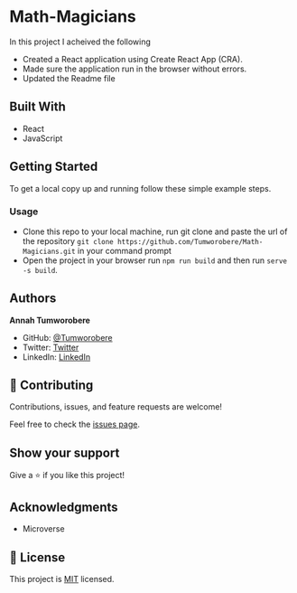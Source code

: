 # Math-Magicians

In this project I acheived the following

- Created a React application using Create React App (CRA).
- Made sure the application run in the browser without errors.
- Updated the Readme file

## Built With

- React
- JavaScript

## Getting Started

To get a local copy up and running follow these simple example steps.

### Usage

- Clone this repo to your local machine, run git clone and paste the url of the repository
  `git clone https://github.com/Tumworobere/Math-Magicians.git` in your command prompt
- Open the project in your browser run `npm run build` and then run `serve -s build`.

## Authors

**Annah Tumworobere**

- GitHub: [@Tumworobere](https://github.com/Tumworobere)
- Twitter: [Twitter](https://twitter.com/Tannah2090)
- LinkedIn: [LinkedIn](www.linkedin.com/in/annah-tumworobere-6258b443)

## 🤝 Contributing

Contributions, issues, and feature requests are welcome!

Feel free to check the [issues page](https://github.com/Tumworobere/gitflow/issues).

## Show your support

Give a ⭐️ if you like this project!

## Acknowledgments

- Microverse

## 📝 License

This project is [MIT](./MIT.md) licensed.